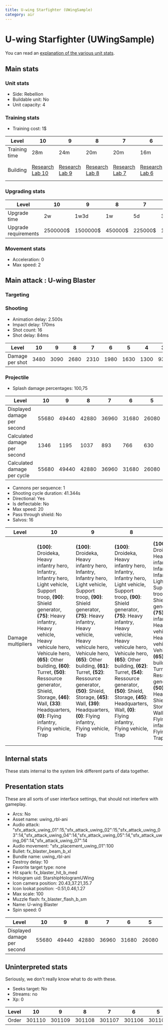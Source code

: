 ```yaml
---
title: U-wing Starfighter (UWingSample)
category: air
---
```


# U-wing Starfighter (UWingSample)

You can read an [explanation  of the various unit stats](unitexplained.md).

## Main stats

### Unit stats

  * Side: Rebellion
  * Buildable unit: No
  * Unit capacity: 4

### Training stats

  * Training cost: 1$

|Level        |10                                     |9                                     |8                                     |7                                     |6                                     |5                                     |4                                     |3                                     |2                                     |1                                           |
|-------------|---------------------------------------|--------------------------------------|--------------------------------------|--------------------------------------|--------------------------------------|--------------------------------------|--------------------------------------|--------------------------------------|--------------------------------------|--------------------------------------------|
|Training time|28m                                    |24m                                   |20m                                   |20m                                   |16m                                   |16m                                   |12m                                   |12m                                   |12m                                   |12m                                         |
|Building     |[Research Lab 10](rebelOffenseLab.html)|[Research Lab 9](rebelOffenseLab.html)|[Research Lab 8](rebelOffenseLab.html)|[Research Lab 7](rebelOffenseLab.html)|[Research Lab 6](rebelOffenseLab.html)|[Research Lab 5](rebelOffenseLab.html)|[Research Lab 4](rebelOffenseLab.html)|[Research Lab 3](rebelOffenseLab.html)|[Research Lab 2](rebelOffenseLab.html)|[Starship Command 1](rebelFleetCommand.html)|


### Upgrading stats

|Level               |10      |9       |8      |7      |6      |5     |4     |3     |2    |1    |
|--------------------|--------|--------|-------|-------|-------|------|------|------|-----|-----|
|Upgrade time        |2w      |1w3d    |1w     |5d     |3d     |1d    |8h    |3h    |1h30m|0s   |
|Upgrade requirements|2500000$|1500000$|450000$|225000$|135000$|50000$|20000$|10000$|5000$|2000$|


### Movement stats

  * Acceleration: 0
  * Max speed: 2

## Main attack : U-wing Blaster

### Targeting


### Shooting

  * Animation delay: 2.500s
  * Impact delay: 170ms
  * Shot count: 16
  * Shot delay: 84ms

|Level          |10  |9   |8   |7   |6   |5   |4   |3  |2  |1  |
|---------------|----|----|----|----|----|----|----|---|---|---|
|Damage per shot|3480|3090|2680|2310|1980|1630|1300|930|700|440|


### Projectile

  * Splash damage percentages: 100,75

|Level                       |10   |9    |8    |7    |6    |5    |4    |3    |2    |1   |
|----------------------------|-----|-----|-----|-----|-----|-----|-----|-----|-----|----|
|Displayed damage per second |55680|49440|42880|36960|31680|26080|20800|14880|11200|7040|
|Calculated damage per second|1346 |1195 |1037 |893  |766  |630  |503  |359  |270  |170 |
|Calculated damage per cycle |55680|49440|42880|36960|31680|26080|20800|14880|11200|7040|


  * Cannons per sequence: 1
  * Shooting cycle duration: 41.344s
  * Directional: Yes
  * Is deflectable: No
  * Max speed: 20
  * Pass through shield: No
  * Salvos: 16

|Level             |10                                                                                                                                                                                                                                                                                                                                                                                          |9                                                                                                                                                                                                                                                                                                                                                                                                     |8                                                                                                                                                                                                                                                                                                                                                                                           |7                                                                                                                                                                                                                                                                                                                                                                                           |6                                                                                                                                                                                                                                                                                                                                                                                                     |5                                                                                                                                                                                                                                                                                                                                                                                                     |4                                                                                                                                                                                                                                                                                                                                                                                           |3                                                                                                                                                                                                                                                                                                                                                                                                     |2                                                                                                                                                                                                                                                                                                                                                                                                     |1                                                                                                                                                                                                                                                                                                                                                                                           |
|------------------|--------------------------------------------------------------------------------------------------------------------------------------------------------------------------------------------------------------------------------------------------------------------------------------------------------------------------------------------------------------------------------------------|------------------------------------------------------------------------------------------------------------------------------------------------------------------------------------------------------------------------------------------------------------------------------------------------------------------------------------------------------------------------------------------------------|--------------------------------------------------------------------------------------------------------------------------------------------------------------------------------------------------------------------------------------------------------------------------------------------------------------------------------------------------------------------------------------------|--------------------------------------------------------------------------------------------------------------------------------------------------------------------------------------------------------------------------------------------------------------------------------------------------------------------------------------------------------------------------------------------|------------------------------------------------------------------------------------------------------------------------------------------------------------------------------------------------------------------------------------------------------------------------------------------------------------------------------------------------------------------------------------------------------|------------------------------------------------------------------------------------------------------------------------------------------------------------------------------------------------------------------------------------------------------------------------------------------------------------------------------------------------------------------------------------------------------|--------------------------------------------------------------------------------------------------------------------------------------------------------------------------------------------------------------------------------------------------------------------------------------------------------------------------------------------------------------------------------------------|------------------------------------------------------------------------------------------------------------------------------------------------------------------------------------------------------------------------------------------------------------------------------------------------------------------------------------------------------------------------------------------------------|------------------------------------------------------------------------------------------------------------------------------------------------------------------------------------------------------------------------------------------------------------------------------------------------------------------------------------------------------------------------------------------------------|--------------------------------------------------------------------------------------------------------------------------------------------------------------------------------------------------------------------------------------------------------------------------------------------------------------------------------------------------------------------------------------------|
|Damage multipliers|**(100)**: Droideka, Heavy infantry hero, Infantry, Infantry hero, Light vehicle, Support troop, **(90)**: Shield generator, **(75)**: Heavy infantry, Heavy vehicle, Heavy vehicule hero, Vehicule hero, **(65)**: Other building, **(60)**: Turret, **(50)**: Ressource generator, Shield, Storage, **(46)**: Wall, **(33)**: Headquarters, **(0)**: Flying infantry, Flying vehicle, Trap|**(100)**: Droideka, Heavy infantry hero, Infantry, Infantry hero, Light vehicle, Support troop, **(90)**: Shield generator, **(75)**: Heavy infantry, Heavy vehicle, Heavy vehicule hero, Vehicule hero, **(65)**: Other building, **(61)**: Turret, **(52)**: Ressource generator, **(50)**: Shield, Storage, **(45)**: Wall, **(39)**: Headquarters, **(0)**: Flying infantry, Flying vehicle, Trap|**(100)**: Droideka, Heavy infantry hero, Infantry, Infantry hero, Light vehicle, Support troop, **(90)**: Shield generator, **(75)**: Heavy infantry, Heavy vehicle, Heavy vehicule hero, Vehicule hero, **(65)**: Other building, **(62)**: Turret, **(54)**: Ressource generator, **(50)**: Shield, Storage, **(45)**: Headquarters, Wall, **(0)**: Flying infantry, Flying vehicle, Trap|**(100)**: Droideka, Heavy infantry hero, Infantry, Infantry hero, Light vehicle, Support troop, **(90)**: Shield generator, **(75)**: Heavy infantry, Heavy vehicle, Heavy vehicule hero, Vehicule hero, **(65)**: Other building, **(63)**: Turret, **(56)**: Ressource generator, **(50)**: Headquarters, Shield, Storage, **(44)**: Wall, **(0)**: Flying infantry, Flying vehicle, Trap|**(100)**: Droideka, Heavy infantry hero, Infantry, Infantry hero, Light vehicle, Support troop, **(90)**: Shield generator, **(75)**: Heavy infantry, Heavy vehicle, Heavy vehicule hero, Vehicule hero, **(65)**: Other building, **(64)**: Turret, **(58)**: Ressource generator, **(56)**: Headquarters, **(50)**: Shield, Storage, **(43)**: Wall, **(0)**: Flying infantry, Flying vehicle, Trap|**(100)**: Droideka, Heavy infantry hero, Infantry, Infantry hero, Light vehicle, Support troop, **(90)**: Shield generator, **(75)**: Heavy infantry, Heavy vehicle, Heavy vehicule hero, Vehicule hero, **(65)**: Other building, **(64)**: Turret, **(62)**: Headquarters, **(60)**: Ressource generator, **(50)**: Shield, Storage, **(42)**: Wall, **(0)**: Flying infantry, Flying vehicle, Trap|**(100)**: Droideka, Heavy infantry hero, Infantry, Infantry hero, Light vehicle, Support troop, **(90)**: Shield generator, **(75)**: Heavy infantry, Heavy vehicle, Heavy vehicule hero, Vehicule hero, **(68)**: Headquarters, **(65)**: Other building, Turret, **(62)**: Ressource generator, **(50)**: Shield, Storage, **(40)**: Wall, **(0)**: Flying infantry, Flying vehicle, Trap|**(100)**: Droideka, Heavy infantry hero, Infantry, Infantry hero, Light vehicle, Support troop, **(90)**: Shield generator, **(75)**: Heavy infantry, Heavy vehicle, Heavy vehicule hero, Vehicule hero, **(73)**: Headquarters, **(66)**: Turret, **(65)**: Other building, **(64)**: Ressource generator, **(50)**: Shield, Storage, **(40)**: Wall, **(0)**: Flying infantry, Flying vehicle, Trap|**(100)**: Droideka, Heavy infantry hero, Infantry, Infantry hero, Light vehicle, Support troop, **(90)**: Shield generator, **(79)**: Headquarters, **(75)**: Heavy infantry, Heavy vehicle, Heavy vehicule hero, Vehicule hero, **(67)**: Turret, **(66)**: Ressource generator, **(65)**: Other building, **(50)**: Shield, Storage, **(34)**: Wall, **(0)**: Flying infantry, Flying vehicle, Trap|**(100)**: Droideka, Heavy infantry hero, Infantry, Infantry hero, Light vehicle, Support troop, **(90)**: Shield generator, **(85)**: Headquarters, **(75)**: Heavy infantry, Heavy vehicle, Heavy vehicule hero, Vehicule hero, **(68)**: Ressource generator, Turret, **(65)**: Other building, **(50)**: Shield, Storage, **(25)**: Wall, **(0)**: Flying infantry, Flying vehicle, Trap|


## Internal stats

These stats internal to the system link different parts of data together.


## Presentation stats

These are all sorts of user interface settings, that should not interfere with gameplay.

  * Arcs: No
  * Asset name: uwing_rbl-ani
  * Audio attack: "sfx_attack_uwing_01":15,"sfx_attack_uwing_02":15,"sfx_attack_uwing_03":14,"sfx_attack_uwing_04":14,"sfx_attack_uwing_05":14,"sfx_attack_uwing_06":14,"sfx_attack_uwing_07":14
  * Audio movement: "sfx_placement_uwing_01":100
  * Bullet: fx_blaster_beam_b_xl
  * Bundle name: uwing_rbl-ani
  * Destroy delay: 10
  * Favorite target type: none
  * Hit spark: fx_blaster_hit_b_med
  * Hologram uid: StarshipHologramUWing
  * Icon camera position: 20.43,37.21,35.7
  * Icon lookat position: -0.51,0.46,1.27
  * Max scale: 100
  * Muzzle flash: fx_blaster_flash_b_sm
  * Name: U-wing Blaster
  * Spin speed: 0

|Level                      |10   |9    |8    |7    |6    |5    |4    |3    |2    |1   |
|---------------------------|-----|-----|-----|-----|-----|-----|-----|-----|-----|----|
|Displayed damage per second|55680|49440|42880|36960|31680|26080|20800|14880|11200|7040|


## Uninterpreted stats

Seriously, we don't really know what to do with these.

  * Seeks target: No
  * Streams: no
  * Xp: 0

|Level|10    |9     |8     |7     |6     |5     |4     |3     |2     |1     |
|-----|------|------|------|------|------|------|------|------|------|------|
|Order|301110|301109|301108|301107|301106|301105|301104|301103|301102|301101|


